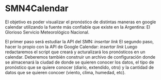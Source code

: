 # SMN4Calendar

El objetivo es poder visualizar el pronóstico de distintas maneras en google calendar utilizando la fuente más confiable que existe en la Argentina: El Glorioso Servicio Meteorológico Nacional.

El primer paso será estudiar la API del SMN: *insertar link*
El segundo paso, hacer lo propio con la API de Google Calendar: *insertar link*
Luego redactaremos el script que creará y acturalizará los pronósticos en un calendar. Deberemos también construir un archivo de configuración donde se almacenará la ciudad de donde se quieren conocer los datos, el tipo de pronóstico que se quiere conocer (diario, extendido, otro) y la cantidad de datos que se quieren concoer (viento, clima, humedad, etc).
